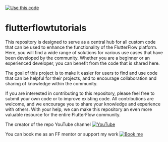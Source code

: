 [![Use this code](https://img.shields.io/badge/-Use%20this%20code-blue?style=for-the-badge&logo=Github)](https://bulgariamitko.github.io/flutterflowtutorials/)

# flutterflowtutorials

This repository is designed to serve as a central hub for all custom code that can be used to enhance the functionality of the FlutterFlow platform. Here, you will find a wide range of solutions for various use cases that have been developed by the community. Whether you are a beginner or an experienced developer, you can benefit from the code that is shared here.

The goal of this project is to make it easier for users to find and use code that can be helpful for their projects, and to encourage collaboration and sharing of knowledge within the community.

If you are interested in contributing to this repository, please feel free to submit your own code or to improve existing code. All contributions are welcome, and we encourage you to share your knowledge and experience with others. With your help, we can make this repository an even more valuable resource for the entire FlutterFlow community.

The creator of the repo YouTube channel
[![YouTube](https://img.shields.io/badge/-YouTube-red?style=for-the-badge&logo=youtube&logoColor=white)](https://youtube.com/@flutterflowexpert)

You can book me as an FF mentor or support my work
[![Book me](https://img.shields.io/badge/-Book%20me-green?style=for-the-badge&logo=calendly&logoColor=white)](https://calendly.com/bulgaria_mitko)
